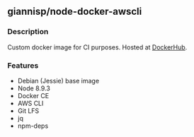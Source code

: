 ## giannisp/node-docker-awscli

### Description

Custom docker image for CI purposes.
Hosted at [DockerHub](https://hub.docker.com/r/giannisp/node-docker-awscli/).

### Features

- Debian (Jessie) base image
- Node 8.9.3
- Docker CE
- AWS CLI
- Git LFS
- jq
- npm-deps
